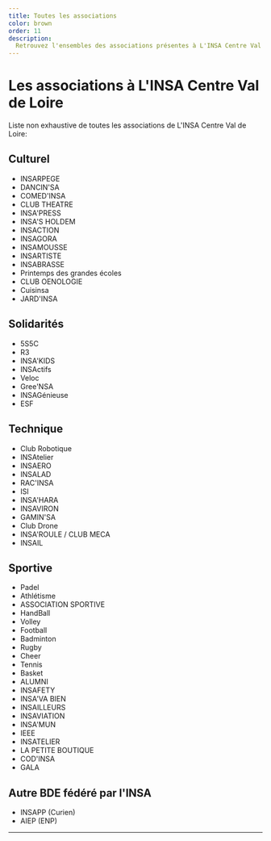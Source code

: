 ```yaml
---
title: Toutes les associations
color: brown
order: 11
description:
  Retrouvez l'ensembles des associations présentes à L'INSA Centre Val de Loire
---
```


# Les associations à L'INSA Centre Val de Loire

Liste non exhaustive de toutes les associations de L'INSA Centre Val de Loire:

## Culturel

- INSARPEGE
- DANCIN'SA
- COMED'INSA
- CLUB THEATRE
- INSA'PRESS
- INSA'S HOLDEM
- INSACTION
- INSAGORA
- INSAMOUSSE
- INSARTISTE
- INSABRASSE
- Printemps des grandes écoles
- CLUB OENOLOGIE
- Cuisinsa
- JARD'INSA

## Solidarités

- 5S5C
- R3
- INSA'KIDS
- INSActifs
- Veloc
- Gree'NSA
- INSAGénieuse
- ESF

## Technique

- Club Robotique
- INSAtelier
- INSAERO
- INSALAD
- RAC'INSA
- ISI
- INSA'HARA
- INSAVIRON
- GAMIN'SA
- Club Drone
- INSA'ROULE / CLUB MECA
- INSAIL

## Sportive

- Padel
- Athlétisme
- ASSOCIATION SPORTIVE
- HandBall
- Volley
- Football
- Badminton
- Rugby
- Cheer
- Tennis
- Basket
- ALUMNI
- INSAFETY
- INSA'VA BIEN
- INSAILLEURS
- INSAVIATION
- INSA'MUN
- IEEE
- INSATELIER
- LA PETITE BOUTIQUE
- COD'INSA
- GALA

## Autre BDE fédéré par l'INSA

- INSAPP (Curien)
- AIEP (ENP)

---
